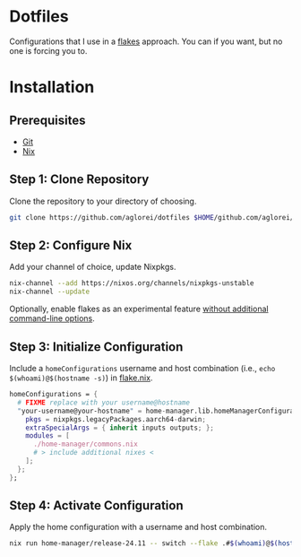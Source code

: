 # Dotfiles
Configurations that I use in a [flakes](https://wiki.nixos.org/wiki/Flakes) approach. You can if you want, but no one is forcing you to.

# Installation

## Prerequisites
- [Git](https://git-scm.com/book/en/v2/Getting-Started-Installing-Git)
- [Nix](https://nix.dev/install-nix)

## Step 1: Clone Repository
Clone the repository to your directory of choosing.
```sh
git clone https://github.com/aglorei/dotfiles $HOME/github.com/aglorei/dotfiles
```
## Step 2: Configure Nix
Add your channel of choice, update Nixpkgs.
```sh
nix-channel --add https://nixos.org/channels/nixpkgs-unstable
nix-channel --update
```
Optionally, enable flakes as an experimental feature [without additional command-line options](https://wiki.nixos.org/wiki/Flakes#Other_Distros,_without_Home-Manager).

## Step 3: Initialize Configuration
Include a `homeConfigurations` username and host combination (i.e., `echo $(whoami)@$(hostname -s)`) in [flake.nix](./flake.nix).
```nix
homeConfigurations = {
  # FIXME replace with your username@hostname
  "your-username@your-hostname" = home-manager.lib.homeManagerConfiguration {
    pkgs = nixpkgs.legacyPackages.aarch64-darwin;
    extraSpecialArgs = { inherit inputs outputs; };
    modules = [
      ./home-manager/commons.nix
      # > include additional nixes <
    ];
  };
};
```

## Step 4: Activate Configuration
Apply the home configuration with a username and host combination.
```sh
nix run home-manager/release-24.11 -- switch --flake .#$(whoami)@$(hostname -s)
```
